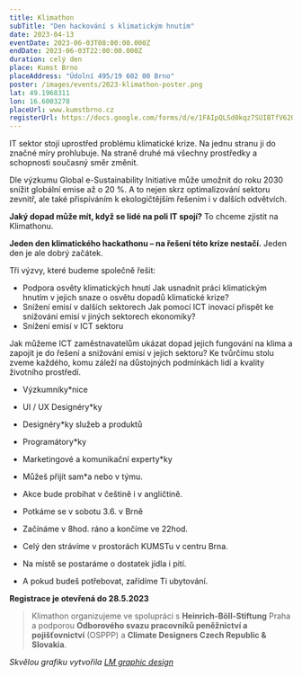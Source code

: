 ```yaml
---
title: Klimathon
subTitle: "Den hackování s klimatickým hnutím"
date: 2023-04-13
eventDate: 2023-06-03T08:00:00.000Z
endDate: 2023-06-03T22:00:00.000Z
duration: celý den
place: Kumst Brno
placeAddress: "Údolní 495/19 602 00 Brno"
poster: /images/events/2023-klimathon-poster.png
lat: 49.1968311
lon: 16.6003278
placeUrl: www.kumstbrno.cz
registerUrl: https://docs.google.com/forms/d/e/1FAIpQLSd0kqz7SUIBTfV62QZn_BpR_FngMvyMnS_nK2uQH--I1yqwpg/viewform
---
```


IT sektor stojí uprostřed problému klimatické krize.
Na jednu stranu ji do značné míry prohlubuje.
Na straně druhé má všechny prostředky a schopnosti současný směr změnit.

Dle výzkumu Global e-Sustainability Initiative může umožnit do roku 2030 snížit globální emise až o 20 %.
A to nejen skrz optimalizování sektoru zevnitř, ale také přispíváním k ekologičtějším řešením i v dalších odvětvích.

**Jaký dopad může mít, když se lidé na poli IT spojí?**
To chceme zjistit na Klimathonu.

**Jeden den klimatického hackathonu – na řešení této krize nestačí.**
Jeden den je ale dobrý začátek.

Tři výzvy, které budeme společně řešit:

- Podpora osvěty klimatických hnutí
Jak usnadnit práci klimatickým hnutím v jejich snaze o osvětu dopadů klimatické krize?
- Snížení emisí v dalších sektorech
Jak pomocí ICT inovací přispět ke snižování emisí v jiných sektorech ekonomiky?
- Snížení emisí v ICT sektoru

Jak můžeme ICT zaměstnavatelům ukázat dopad jejich fungování na klima a zapojit je do řešení a snižování emisí v jejich sektoru?
Ke tvůrčímu stolu zveme každého, komu záleží na důstojných podmínkách lidí a kvality životního prostředí.

- Výzkumníky*nice
- UI / UX Designéry*ky
- Designéry*ky služeb a produktů
- Programátory*ky
- Marketingové a komunikační experty*ky
- Můžeš přijít sam*a nebo v týmu.
- Akce bude probíhat v češtině i v angličtině.

- Potkáme se v sobotu 3.6. v Brně
- Začínáme v 8hod. ráno a končíme ve 22hod.
- Celý den strávíme v prostorách KUMSTu v centru Brna.
- Na místě se postaráme o dostatek jídla i pití.
- A pokud budeš potřebovat, zařídíme Ti ubytování.

**Registrace je otevřená do 28.5.2023**

> Klimathon organizujeme ve spolupráci s **Heinrich-Böll-Stiftung** Praha
> a podporou **Odborového svazu pracovníků peněžnictví a pojišťovnictví** (OSPPP)
> a **Climate Designers Czech Republic & Slovakia**.

*Skvělou grafiku vytvořila [LM graphic design](https://www.lenkamareckova.com/)*
